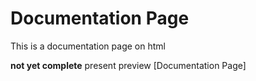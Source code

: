 # Documentation Page
This is a documentation page on html

**not yet complete**
present preview
[Documentation Page]
